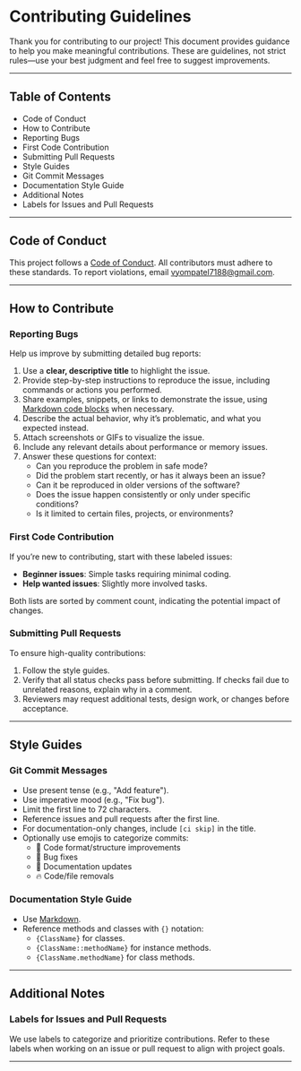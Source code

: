 # Contributing Guidelines

Thank you for contributing to our project! This document provides guidance to help you make meaningful contributions. These are guidelines, not strict rules—use your best judgment and feel free to suggest improvements.

---

## Table of Contents

- Code of Conduct  
- How to Contribute
- Reporting Bugs 
- First Code Contribution  
- Submitting Pull Requests  
- Style Guides
- Git Commit Messages
- Documentation Style Guide
- Additional Notes
- Labels for Issues and Pull Requests  

---

## Code of Conduct

This project follows a [Code of Conduct](CODE_OF_CONDUCT.md). All contributors must adhere to these standards. To report violations, email [vyompatel7188@gmail.com](mailto:vyompatel7188@gmail.com).

---

## How to Contribute

### Reporting Bugs

Help us improve by submitting detailed bug reports:

1. Use a **clear, descriptive title** to highlight the issue.
2. Provide step-by-step instructions to reproduce the issue, including commands or actions you performed.
3. Share examples, snippets, or links to demonstrate the issue, using [Markdown code blocks](https://help.github.com/articles/markdown-basics/#multiple-lines) when necessary.
4. Describe the actual behavior, why it’s problematic, and what you expected instead.
5. Attach screenshots or GIFs to visualize the issue.
6. Include any relevant details about performance or memory issues.
7. Answer these questions for context:
   - Can you reproduce the problem in safe mode?
   - Did the problem start recently, or has it always been an issue?
   - Can it be reproduced in older versions of the software?
   - Does the issue happen consistently or only under specific conditions?
   - Is it limited to certain files, projects, or environments?

### First Code Contribution

If you’re new to contributing, start with these labeled issues:

- **Beginner issues**: Simple tasks requiring minimal coding.  
- **Help wanted issues**: Slightly more involved tasks.  

Both lists are sorted by comment count, indicating the potential impact of changes.

### Submitting Pull Requests

To ensure high-quality contributions:

1. Follow the style guides.
2. Verify that all status checks pass before submitting. If checks fail due to unrelated reasons, explain why in a comment.
3. Reviewers may request additional tests, design work, or changes before acceptance.

---

## Style Guides

### Git Commit Messages

- Use present tense (e.g., "Add feature").
- Use imperative mood (e.g., "Fix bug").
- Limit the first line to 72 characters.
- Reference issues and pull requests after the first line.
- For documentation-only changes, include `[ci skip]` in the title.
- Optionally use emojis to categorize commits:
  - :art: Code format/structure improvements  
  - :bug: Bug fixes  
  - :memo: Documentation updates  
  - :fire: Code/file removals  

### Documentation Style Guide

- Use [Markdown](https://daringfireball.net/projects/markdown).
- Reference methods and classes with `{}` notation:
  - `{ClassName}` for classes.
  - `{ClassName::methodName}` for instance methods.
  - `{ClassName.methodName}` for class methods.

---

## Additional Notes

### Labels for Issues and Pull Requests

We use labels to categorize and prioritize contributions. Refer to these labels when working on an issue or pull request to align with project goals.

---
